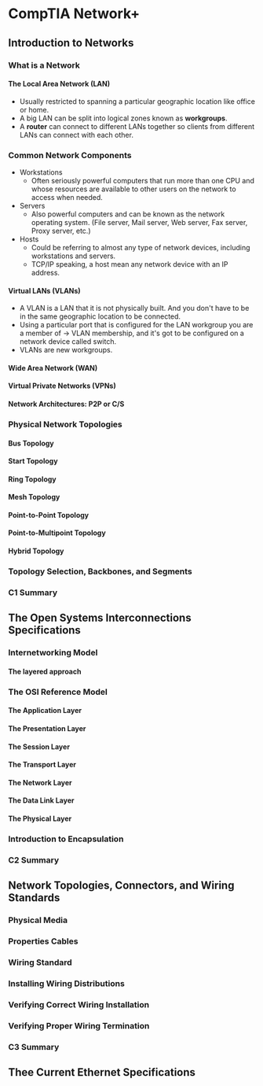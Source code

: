 # CompTIA Network+

## Introduction to Networks

### What is a Network

#### The Local Area Network (LAN)

* Usually restricted to spanning a particular geographic location like office or home.
* A big LAN can be split into logical zones known as **workgroups**.
* A **router** can connect to different LANs together so clients from  different LANs can connect with each other.

### Common Network Components

* Workstations
  * Often seriously powerful computers that run more than one CPU and whose resources are available to other users on the network to access when needed.
* Servers
  * Also powerful computers and can be known as the network operating system. (File server, Mail server, Web server, Fax server, Proxy server, etc.)
* Hosts
  * Could be referring to almost  any type of network devices, including workstations and servers.
  * TCP/IP speaking, a host mean any network device with an IP address.

#### Virtual LANs (VLANs)

* A VLAN is a LAN that it is not physically built. And you don't have to be in the same geographic location to be connected.
* Using a particular port  that is configured for the LAN workgroup you are a member of -> VLAN membership, and it's got to be configured on a network device called switch.
* VLANs are new workgroups.

#### Wide Area Network (WAN)

#### Virtual Private Networks (VPNs)

#### Network Architectures: P2P or C/S

### Physical Network Topologies

#### Bus Topology

#### Start Topology

#### Ring Topology

#### Mesh Topology

#### Point-to-Point Topology

#### Point-to-Multipoint Topology

#### Hybrid Topology

### Topology Selection, Backbones, and Segments

### C1 Summary

## The Open Systems Interconnections Specifications

### Internetworking Model

#### The layered approach

### The OSI Reference Model

#### The Application Layer

#### The Presentation Layer

#### The Session Layer

#### The Transport Layer

#### The Network Layer

#### The Data Link Layer

#### The Physical Layer

### Introduction to Encapsulation

### C2 Summary

## Network Topologies, Connectors, and Wiring Standards

### Physical Media

### Properties Cables

### Wiring Standard

### Installing Wiring Distributions

### Verifying Correct Wiring Installation

### Verifying Proper Wiring Termination

### C3 Summary

## Thee Current Ethernet Specifications
